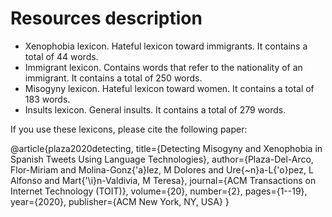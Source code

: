 # Resources description

* Xenophobia lexicon. Hateful lexicon toward immigrants. It contains a total of 44 words.
* Immigrant lexicon. Contains words that refer to the nationality of an immigrant. It contains a total of 250 words.
* Misogyny lexicon. Hateful lexicon toward women. It contains a total of 183 words.
* Insults lexicon. General insults. It contains a total of 279 words.

If you use these lexicons, please cite the following paper:

@article{plaza2020detecting,
  title={Detecting Misogyny and Xenophobia in Spanish Tweets Using Language Technologies},
  author={Plaza-Del-Arco, Flor-Miriam and Molina-Gonz{\'a}lez, M Dolores and Ure{\~n}a-L{\'o}pez, L Alfonso and Mart{\'\i}n-Valdivia, M Teresa},
  journal={ACM Transactions on Internet Technology (TOIT)},
  volume={20},
  number={2},
  pages={1--19},
  year={2020},
  publisher={ACM New York, NY, USA}
}
